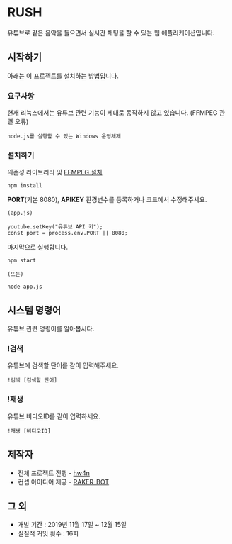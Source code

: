 # RUSH

유튜브로 같은 음악을 들으면서 실시간 채팅을 할 수 있는 웹 애플리케이션입니다.

## 시작하기

아래는 이 프로젝트를 설치하는 방법입니다.

### 요구사항

현재 리눅스에서는 유튜브 관련 기능이 제대로 동작하지 않고 있습니다. (FFMPEG 관련 오류)
```
node.js를 실행할 수 있는 Windows 운영체제
```

### 설치하기

의존성 라이브러리 및 [FFMPEG 설치](https://ffmpeg.zeranoe.com/builds/)

```
npm install
```

**PORT**(기본 8080), **APIKEY** 환경변수를 등록하거나 코드에서 수정해주세요.

```
(app.js)

youtube.setKey("유튜브 API 키");
const port = process.env.PORT || 8080;
```

마지막으로 실행합니다.

```
npm start

(또는)

node app.js
```

## 시스템 명령어

유튜브 관련 명령어를 알아봅시다.

### !검색

유튜브에 검색할 단어를 같이 입력해주세요.

```
!검색 [검색할 단어]
```

### !재생

유튜브 비디오ID를 같이 입력하세요.

```
!재생 [비디오ID]
```

## 제작자

* 전체 프로젝트 진행 - [hw4n](https://github.com/hw4n)
* 컨셉 아이디어 제공 - [RAKER-BOT](https://github.com/RAKER-BOT)

## 그 외

* 개발 기간 : 2019년 11월 17일 ~ 12월 15일
* 실질적 커밋 횟수 : 16회